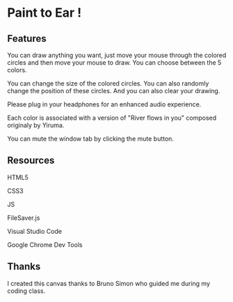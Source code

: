 # Paint to Ear !

## Features

You can draw anything you want, just move your mouse through the colored circles and then move your mouse to draw. You can choose between the 5 colors. 

You can change the size of the colored circles. 
You can also randomly change the position of these circles. 
And you can also clear your drawing.

Please plug in your headphones for an enhanced audio experience.

Each color is associated with a version of "River flows in you" composed originaly by Yiruma.

You can mute the window tab by clicking the mute button.

## Resources

HTML5

CSS3

JS

FileSaver.js

Visual Studio Code

Google Chrome Dev Tools

## Thanks

I created this canvas thanks to Bruno Simon who guided me during my coding class.
